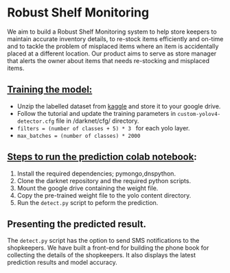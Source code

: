 # Robust Shelf Monitoring
We aim to build a Robust Shelf Monitoring system to help store keepers to maintain accurate inventory details, to re-stock items efficiently and on-time and to tackle the problem of misplaced items where an item is accidentally placed at a different location. Our product aims to serve as store manager that alerts the owner about items that needs re-stocking and misplaced items.
## [Training the model:](https://models.roboflow.com/object-detection/yolov4)
* Unzip the labelled dataset from [kaggle](https://www.kaggle.com/datasets/rohanjosephmathew/grocery-shelf-status-analysis) and store it to your google drive.
* Follow the tutorial and update the training parameters in `custom-yolov4-detector.cfg` file in /darknet/cfg/ directory.
* `filters = (number of classes + 5) * 3 ` for each yolo layer.
* `max_batches = (number of classes) * 2000`

## [Steps to run the prediction colab notebook](https://colab.research.google.com/drive/1Y50cpgrfe_KgBfrqTIULw1GOb3sG3f1I#scrollTo=C5aYHDUZqtkw):
1. Install the required dependencies; pymongo,dnspython.
2. Clone the darknet repository and the required python scripts.
3. Mount the google drive containing the weight file.
4. Copy the pre-trained weight file to the yolo content directory.
5. Run the `detect.py` script to peform the prediction.
## Presenting the predicted result.
  The `detect.py` script has the option to send SMS notifications to the shopkeepers. We have built a front-end for building the phone book for collecting the details of the shopkeepers. It also displays the latest prediction results and model accuracy.
